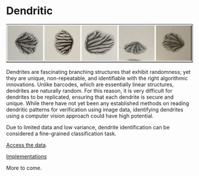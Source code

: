 # Dendritic

![alt text](https://github.com/bjhaj/Dendritic/blob/main/results/dend1.png)

Dendrites are fascinating branching structures that exhibit
randomness; yet they are unique, non-repeatable, and identifiable
with the right algorithmic innovations. Unlike barcodes,
which are essentially linear structures, dendrites are naturally
random. For this reason, it is very difficult for dendrites to be
replicated, ensuring that each dendrite is secure and unique.
While there have not yet been any established methods on
reading dendritic patterns for verification using image data,
identifying dendrites using a computer vision approach could
have high potential. 

Due to limited data and low variance, dendrite identification 
can be considered a fine-grained classification task.

[Access the data](https://drive.google.com/drive/folders/13fi2c26jC9bgEhUhBvfG8nAqOZridZEp?usp=drive_link). 

[Implementations](https://github.com/bjhaj/Dendritic/tree/main/notebooks)

More to come.

